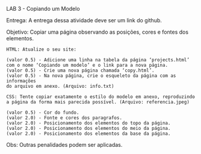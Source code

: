 LAB 3 - Copiando um Modelo

Entrega: A entrega dessa atividade deve ser um link do github.

Objetivo: Copiar uma página observando as posições, cores e fontes dos elementos.

    HTML: Atualize o seu site:

    (valor 0.5) - Adicione uma linha na tabela da página ‘projects.html’
    com o nome ‘Copiando um modelo’ e o link para a nova página.         
    (valor 0.5) - Crie uma nova página chamada ‘copy.html’.                         
    (valor 0.5) - Na nova página, crie o esqueleto da página com as informações
    do arquivo em anexo. (Arquivo: info.txt)                                 

    CSS: Tente copiar exatamente o estilo do modelo em anexo, reproduzindo
    a página da forma mais parecida possível. (Arquivo: referencia.jpeg)

    (valor 0.5) - Cor do fundo.                                                                 
    (valor 2.0) - Fonte e cores dos paragrafos.                                         
    (valor 2.0) - Posicionamento dos elementos do topo da página.                         
    (valor 2.0) - Posicionamento dos elementos do meio da página.                 
    (valor 2.0) - Posicionamento dos elementos da base da página.                 



Obs: Outras penalidades podem ser aplicadas.

